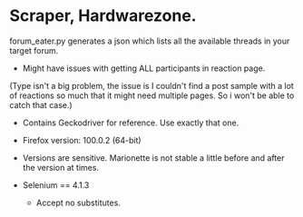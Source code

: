 # Scraper, Hardwarezone.

forum_eater.py generates a json which lists all the available threads in your target forum.

- Might have issues with getting ALL participants in reaction page. 

(Type isn't a big problem, the issue is I couldn't find a post sample with a lot of reactions so much that it might need multiple pages. So i won't be able to catch that case.)

- Contains Geckodriver for reference. Use exactly that one.

- Firefox version: 100.0.2 (64-bit)

- Versions are sensitive. Marionette is not stable a little before and after the version at times.

- Selenium == 4.1.3  
    - Accept no substitutes.